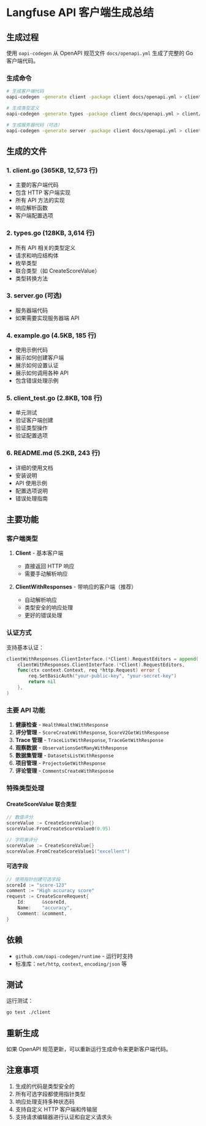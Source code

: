 # Langfuse API 客户端生成总结

## 生成过程

使用 `oapi-codegen` 从 OpenAPI 规范文件 `docs/openapi.yml` 生成了完整的 Go 客户端代码。

### 生成命令

```bash
# 生成客户端代码
oapi-codegen -generate client -package client docs/openapi.yml > client/client.go

# 生成类型定义
oapi-codegen -generate types -package client docs/openapi.yml > client/types.go

# 生成服务器代码（可选）
oapi-codegen -generate server -package client docs/openapi.yml > client/server.go
```

## 生成的文件

### 1. client.go (365KB, 12,573 行)
- 主要的客户端代码
- 包含 HTTP 客户端实现
- 所有 API 方法的实现
- 响应解析函数
- 客户端配置选项

### 2. types.go (128KB, 3,614 行)
- 所有 API 相关的类型定义
- 请求和响应结构体
- 枚举类型
- 联合类型（如 CreateScoreValue）
- 类型转换方法

### 3. server.go (可选)
- 服务器端代码
- 如果需要实现服务器端 API

### 4. example.go (4.5KB, 185 行)
- 使用示例代码
- 展示如何创建客户端
- 展示如何设置认证
- 展示如何调用各种 API
- 包含错误处理示例

### 5. client_test.go (2.8KB, 108 行)
- 单元测试
- 验证客户端创建
- 验证类型操作
- 验证配置选项

### 6. README.md (5.2KB, 243 行)
- 详细的使用文档
- 安装说明
- API 使用示例
- 配置选项说明
- 错误处理指南

## 主要功能

### 客户端类型

1. **Client** - 基本客户端
   - 直接返回 HTTP 响应
   - 需要手动解析响应

2. **ClientWithResponses** - 带响应的客户端（推荐）
   - 自动解析响应
   - 类型安全的响应处理
   - 更好的错误处理

### 认证方式

支持基本认证：
```go
clientWithResponses.ClientInterface.(*Client).RequestEditors = append(
    clientWithResponses.ClientInterface.(*Client).RequestEditors,
    func(ctx context.Context, req *http.Request) error {
        req.SetBasicAuth("your-public-key", "your-secret-key")
        return nil
    },
)
```

### 主要 API 功能

1. **健康检查** - `HealthHealthWithResponse`
2. **评分管理** - `ScoreCreateWithResponse`, `ScoreV2GetWithResponse`
3. **Trace 管理** - `TraceListWithResponse`, `TraceGetWithResponse`
4. **观察数据** - `ObservationsGetManyWithResponse`
5. **数据集管理** - `DatasetsListWithResponse`
6. **项目管理** - `ProjectsGetWithResponse`
7. **评论管理** - `CommentsCreateWithResponse`

### 特殊类型处理

#### CreateScoreValue 联合类型
```go
// 数值评分
scoreValue := CreateScoreValue{}
scoreValue.FromCreateScoreValue0(0.95)

// 字符串评分
scoreValue := CreateScoreValue{}
scoreValue.FromCreateScoreValue1("excellent")
```

#### 可选字段
```go
// 使用指针创建可选字段
scoreId := "score-123"
comment := "High accuracy score"
request := CreateScoreRequest{
    Id:      &scoreId,
    Name:    "accuracy",
    Comment: &comment,
}
```

## 依赖

- `github.com/oapi-codegen/runtime` - 运行时支持
- 标准库：`net/http`, `context`, `encoding/json` 等

## 测试

运行测试：
```bash
go test ./client
```

## 重新生成

如果 OpenAPI 规范更新，可以重新运行生成命令来更新客户端代码。

## 注意事项

1. 生成的代码是类型安全的
2. 所有可选字段都使用指针类型
3. 响应处理支持多种状态码
4. 支持自定义 HTTP 客户端和传输层
5. 支持请求编辑器进行认证和自定义请求头 